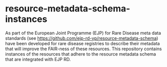 # resource-metadata-schema-instances
As part of the European Joint Programme (EJP) for Rare Disease meta data standards (see https://github.com/ejp-rd-vp/resource-metadata-schema) have been developed for rare disease registries to describe their metadata that will improve the FAIR-ness of these resources.  This repository contains instances of the resources that adhere to the resource metadata schema that are integrated with EJP RD.
